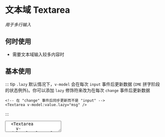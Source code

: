 # 文本域 Textarea

<GlobalElement />

*用于多行输入*

## 何时使用

- 需要文本域输入较多内容时

<script setup lang="ts">
import { ref, watchEffect } from 'vue'
import { generate } from '@ant-design/colors'
const value = ref('')
const lazyValue = ref('')
const primaryColor = ref('#ff6900')
const primaryShadowColor = ref('rgba(255, 116, 32, 0.1)')
watchEffect(() => {
  console.log('value', value.value)
})
watchEffect(() => {
  console.log('lazyValue', lazyValue.value)
})
function getThemeStyle(color: string) {
  const colorPalettes = generate(color)
  const style = {
    '--textarea-primary-color-hover': colorPalettes[4],
    '--textarea-primary-color-focus': colorPalettes[4],
    '--textarea-primary-shadow-color': primaryShadowColor.value
  }
  return style
}
function onChange(e: Event) {
  console.log('change', e)
}
function onEnter(e: KeyboardEvent) {
  console.log('enter', e)
}
</script>

## 基本使用

::: tip `.lazy`
默认情况下，`v-model` 会在每次 `input` 事件后更新数据 (`IME` 拼字阶段的状态例外)。你可以添加 `lazy` 修饰符来改为在每次 `change` 事件后更新数据

```vue
<!-- 在 "change" 事件后同步更新而不是 "input" -->
<Textarea v-model:value.lazy="msg" />
```

:::

<Space vertical :width="360">
  <Textarea v-model:value="value" placeholder="Basic usage rows 2" :rows="2" @change="onChange" @enter="onEnter" />
  <Textarea
    v-model:value.lazy="lazyValue"
    placeholder="Lazy usage rows 2"
    :rows="2"
    @change="onChange"
    @enter="onEnter"
  />
</Space>

::: details Show Code

```vue
<script setup lang="ts">
import { ref, watchEffect } from 'vue'
const value = ref('')
const lazyValue = ref('')
watchEffect(() => {
  console.log('value', value.value)
})
watchEffect(() => {
  console.log('lazyValue', lazyValue.value)
})
function onChange (e: Event) {
  console.log('change', e)
}
function onEnter (e: KeyboardEvent) {
  console.log('enter', e)
}
</script>
<template>
  <Space vertical :width="360">
    <Textarea v-model:value="value" placeholder="Basic usage rows 2" :rows="2" @change="onChange" @enter="onEnter" />
    <Textarea
      v-model:value.lazy="lazyValue"
      placeholder="Lazy usage rows 2"
      :rows="2"
      @change="onChange"
      @enter="onEnter"
    />
  </Space>
</template>
```

:::

## 适应文本高度的文本域

<Textarea
  :width="360"
  v-model:value="value"
  placeholder="Autosize height based on content lines"
  auto-size
/>

::: details Show Code

```vue
<script setup lang="ts">
import { ref } from 'vue'
const value = ref('')
watchEffect(() => {
  console.log('value', value.value)
})
</script>
<template>
  <Textarea
    :width="360"
    v-model:value="value"
    placeholder="Autosize height based on content lines"
    auto-size
  />
</template>
```

:::

## 自定义行数

<Textarea
  :width="360"
  v-model:value="value"
  placeholder="Autosize height with minimum and maximum number of lines"
  :auto-size="{ minRows: 2, maxRows: 5 }"
/>

::: details Show Code

```vue
<script setup lang="ts">
import { ref } from 'vue'
const value = ref('')
watchEffect(() => {
  console.log('value', value.value)
})
</script>
<template>
  <Textarea
    :width="360"
    v-model:value="value"
    placeholder="Autosize height with minimum and maximum number of lines"
    :auto-size="{ minRows: 2, maxRows: 5 }"
  />
</template>
```

:::

## 带清除图标

<Textarea :width="360" v-model:value="value" placeholder="textarea with clear icon" allow-clear />

::: details Show Code

```vue
<script setup lang="ts">
import { ref } from 'vue'
const value = ref('')
watchEffect(() => {
  console.log('value', value.value)
})
</script>
<template>
  <Textarea :width="360" v-model:value="value" placeholder="textarea with clear icon" allow-clear />
</template>
```

:::

## 带数字提示

<Textarea :width="360" v-model:value="value" show-count :maxlength="10" />

::: details Show Code

```vue
<script setup lang="ts">
import { ref } from 'vue'
const value = ref('')
watchEffect(() => {
  console.log('value', value.value)
})
</script>
<template>
  <Textarea :width="360" v-model:value="value" show-count :maxlength="10" />
</template>
```

:::

## 禁用

<Textarea :width="360" v-model:value="value" disabled />

::: details Show Code

```vue
<script setup lang="ts">
import { ref } from 'vue'
const value = ref('')
</script>
<template>
  <Textarea :width="360" v-model:value="value" disabled />
</template>
```

:::

## 自定义主题色

<Space vertical>
  <Space align="center"> primaryColor:<ColorPicker style="width: 200px" v-model:value="primaryColor" /> </Space>
  <Space align="center">
    primaryShadowColor:<ColorPicker style="width: 200px" v-model:value="primaryShadowColor" />
  </Space>
  <Textarea
    :width="360"
    :style="getThemeStyle(primaryColor)"
    v-model:value="value"
    placeholder="custom theme textarea"
  />
</Space>

::: details Show Code

```vue
<script setup lang="ts">
import { ref, watchEffect } from 'vue'
import { generate } from '@ant-design/colors'
const value = ref('')
const primaryColor = ref('#ff6900')
const primaryShadowColor = ref('rgba(255, 116, 32, 0.1)')
watchEffect(() => {
  console.log('value', value.value)
})
function getThemeStyle(color: string) {
  const colorPalettes = generate(color)
  const style = {
    '--textarea-primary-color-hover': colorPalettes[4],
    '--textarea-primary-color-focus': colorPalettes[4],
    '--textarea-primary-shadow-color': primaryShadowColor.value
  }
  return style
}
</script>
<template>
  <Space vertical>
    <Space align="center"> primaryColor:<ColorPicker style="width: 200px" v-model:value="primaryColor" /> </Space>
    <Space align="center">
      primaryShadowColor:<ColorPicker style="width: 200px" v-model:value="primaryShadowColor" />
    </Space>
    <Textarea
      :width="360"
      :style="getThemeStyle(primaryColor)"
      v-model:value="value"
      placeholder="custom theme textarea"
    />
  </Space>
</template>
```

:::

## APIs

### Textarea

参数 | 说明 | 类型 | 默认值
:-- | :-- | :-- | :--
width | 文本域宽度，单位 `px` | string &#124; number | '100%'
allowClear | 可以点击清除图标删除内容 | boolean | false
autoSize | 自适应内容高度 | boolean &#124; {minRows\?: number, maxRows?: number} | false
disabled | 是否禁用 | boolean | false
placeholder | 文本域输入的占位符 | string | undefined
maxlength | 文字最大长度 | number | undefined
showCount | 是否展示字数 | boolean | false
value <Tag color="cyan">v-model</Tag> | 文本域内容 | string | undefined

## Events

名称 | 说明 | 类型
:-- | :-- | :--
change | 文本域内容变化时的回调 | (e: Event) => void
enter | 按下回车的回调 | (e: Event) => void
